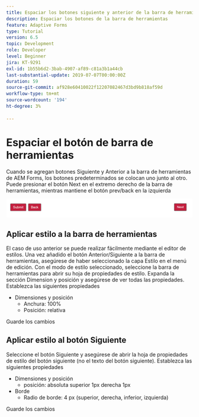 ```yaml
---
title: Espaciar los botones siguiente y anterior de la barra de herramientas
description: Espaciar los botones de la barra de herramientas
feature: Adaptive Forms
type: Tutorial
version: 6.5
topic: Development
role: Developer
level: Beginner
jira: KT-9291
exl-id: 1b55b6d2-3bab-4907-af89-c81a3b1a44cb
last-substantial-update: 2019-07-07T00:00:00Z
duration: 59
source-git-commit: af928e60410022f12207082467d3bd9b818af59d
workflow-type: tm+mt
source-wordcount: '194'
ht-degree: 3%

---
```


# Espaciar el botón de barra de herramientas

Cuando se agregan botones Siguiente y Anterior a la barra de herramientas de AEM Forms, los botones predeterminados se colocan uno junto al otro. Puede presionar el botón Next en el extremo derecho de la barra de herramientas, mientras mantiene el botón prev/back en la izquierda

![espaciado de barra de herramientas](assets/toolbar-spacing.png)


## Aplicar estilo a la barra de herramientas

El caso de uso anterior se puede realizar fácilmente mediante el editor de estilos. Una vez añadido el botón Anterior/Siguiente a la barra de herramientas, asegúrese de haber seleccionado la capa Estilo en el menú de edición. Con el modo de estilo seleccionado, seleccione la barra de herramientas para abrir su hoja de propiedades de estilo. Expanda la sección Dimension y posición y asegúrese de ver todas las propiedades. Establezca las siguientes propiedades
* Dimensiones y posición
   * Anchura: 100%
   * Posición: relativa

Guarde los cambios

## Aplicar estilo al botón Siguiente

Seleccione el botón Siguiente y asegúrese de abrir la hoja de propiedades de estilo del botón siguiente (no el texto del botón siguiente). Establezca las siguientes propiedades
* Dimensiones y posición
   * posición: absoluta superior 1px derecha 1px
* Borde
   * Radio de borde: 4 px (superior, derecha, inferior, izquierda)

Guarde los cambios
